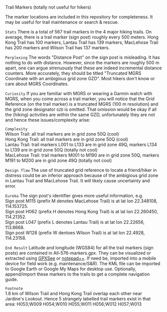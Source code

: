 Trail Markers (totally not useful for hikers)

The marker locations are included in this repository for completeness. It may be useful for trail maintenance or search & rescue.

`Stats` There is a total of 567 trail markers in the 4 major hiking trails. On average, there is a trail marker (sign post) roughly every 500 meters. Hong Kong Trail has 100 markers, Lantau Trail has 139 markers, MacLehose Trail has 200 markers and Wilson Trail has 137 markers. 

`Perplexing` The words "Distance Post" on the sign post is misleading. It has nothing to do with distance. However, since the markers are roughly 500 m apart, one can argue strenuously that these are indeed incremental distance counters. More accurately, they should be titled "Truncated MGRS Coordinate with an ambigious grid zone GZD". Most hikers don't know or care about MGRS Coordinates.

`Curiosity` If you are familiar with MGRS or wearing a Garmin watch with MGRS, when you come across a trail marker, you will notice that the Grid Reference (on the trail marker) is a truncated MGRS (100 m resolution) and the grid zone designator `GZD` is omitted.
That omission would be okay if all the (hiking) activities are within the same GZD, unfortunately they are not and hence these issues/complexity arise:

`Complexity`<br>
Wilson Trail: all trail markers are in grid zone 50Q (cool)<br>
Hong Kong Trail: all trail markers are in grid zone 50Q (cool)<br>
Lantau Trail: trail markers L001 to L133 are in grid zone 49Q, markers L134 to L139 are in grid zone 50Q (totally not cool)<br>
MacLehose Trail: trail markers M001 to M190 are in grid zone 50Q, markers M191 to M200 are in grid zone 49Q (totally not cool)<br>

`Design flaw` The use of truncated grid reference to locate a friend/hiker in distress could be an inferior approach because of the ambigious grid zone in Lantau Trail and MacLehose Trail. It will likely cause uncertainty and error. 

`Eureka` The sign post's identifier gives more useful information, e.g. 
<br>Sign post M115 (prefix M denotes MacLehose Trail) is at lat lon 22.348108, 114.153725. 
<br>Sign post H062 (prefix H denotes Hong Kong Trail) is at lat lon 22.260450, 114.21352. 
<br>Sign post L047 (prefix L denotes Lantau Trail) is at lat lon 22.22656, 113.8668. 
<br>Sign post W128 (prefix W dentoes Wilson Trail) is at lat lon 22.4928, 114.23158.

`End Result` Latitude and longitude (WGS84) for all the trail markers (sign posts) are contained in All-576-markers.gpx. They can be visualized or extracted using [GPXSee](http://www.gpxsee.org) or [notepad++](https://notepad-plus-plus.org/). If need be, imported into a mobile device for field work (e.g. maintenance/S&R). The KML file can be imported to Google Earth or Google My Maps for desktop use. Optionally, append/import these markers to the trails to get a complete navigation guide. 

`Footnote` <br>1.8 km of Wilson Trail and Hong Kong Trail overlap each other near Jardine's Lookout. Hence 5 strangely labelled trail markers exist in that area: H053;W009 H054;W010 H055;W011 H056;W012 H057;W013
